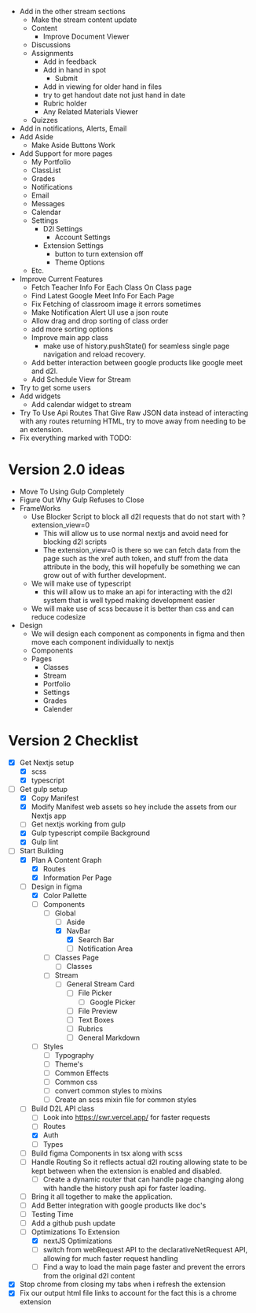 + Add in the other stream sections
  + Make the stream content update
  + Content
    + Improve Document Viewer
  + Discussions
  + Assignments
    + Add in feedback
    + Add in hand in spot
      + Submit
    + Add in viewing for older hand in files
    + try to get handout date not just hand in date
    + Rubric holder
    + Any Related Materials Viewer
  + Quizzes
+ Add in notifications, Alerts, Email
+ Add Aside
  + Make Aside Buttons Work
+ Add Support for more pages
  + My Portfolio
  + ClassList
  + Grades
  + Notifications
  + Email
  + Messages
  + Calendar
  + Settings
    + D2l Settings
      + Account Settings
    + Extension Settings
      + button to turn extension off
      + Theme Options
  + Etc.
+ Improve Current Features
  + Fetch Teacher Info For Each Class On Class page
  + Find Latest Google Meet Info For Each Page
  + Fix Fetching of classroom image it errors sometimes
  + Make Notification Alert UI use a json route
  + Allow drag and drop sorting of class order
  + add more sorting options
  + Improve main app class
    + make use of history.pushState() for seamless single page navigation and reload recovery.
  + Add better interaction between google products like google meet and d2l.
  + Add Schedule View for Stream
+ Try to get some users
+ Add widgets
  + Add calendar widget to stream
+ Try To Use Api Routes That Give Raw JSON data instead of interacting with any routes returning HTML, try to move away from needing to be an extension.
+ Fix everything marked with TODO:

# Version 2.0 ideas
+ Move To Using Gulp Completely
+ Figure Out Why Gulp Refuses to Close
+ FrameWorks
  + Use Blocker Script to block all d2l requests that do not start with ?extension_view=0
    + This will allow us to use normal nextjs and avoid need for blocking d2l scripts
    + The extension_view=0 is there so we can fetch data from the page such as the xref auth token, and stuff from the data attribute in the body, this will hopefully be something we can grow out of with further development.
  + We will make use of typescript
    + this will allow us to make an api for interacting with the d2l system that is well typed making development easier
  + We will make use of scss because it is better than css and can reduce codesize
+ Design
  + We will design each component as components in figma and then move each component individually to nextjs
  + Components
  + Pages
    + Classes
    + Stream
    + Portfolio
    + Settings
    + Grades
    + Calender
# Version 2 Checklist
+ [x] Get Nextjs setup
  + [x] scss
  + [x] typescript
+ [ ] Get gulp setup
  + [x] Copy Manifest
  + [x] Modify Manifest web assets so hey include the assets from our Nextjs app
  + [ ] Get nextjs working from gulp
  + [x] Gulp typescript compile Background
  + [x] Gulp lint
+ [ ] Start Building
  + [x] Plan A Content Graph
    + [x] Routes
    + [x] Information Per Page
  + [ ] Design in figma
    + [x] Color Pallette
    + [ ] Components
      + [ ] Global
        + [ ] Aside
        + [x] NavBar
          + [x] Search Bar
          + [ ] Notification Area
      + [ ] Classes Page
        + [ ] Classes
      + [ ] Stream
        + [ ] General Stream Card
          + [ ] File Picker
            + [ ] Google Picker
          + [ ] File Preview
          + [ ] Text Boxes
          + [ ] Rubrics
          + [ ] General Markdown
    + [ ] Styles
      + [ ] Typography
      + [ ] Theme's
      + [ ] Common Effects
      + [ ] Common css
      + [ ] convert common styles to mixins
      + [ ] Create an scss mixin file for common styles
  + [ ] Build D2L API class
    + [ ] Look into https://swr.vercel.app/ for faster requests
    + [ ] Routes
    + [x] Auth
    + [ ] Types
  + [ ] Build figma Components in tsx along with scss
  + [ ] Handle Routing So it reflects actual d2l routing allowing state to be kept between when the extension is enabled and disabled.
    + [ ] Create a dynamic router that can handle page changing along with handle the history push api for faster loading.
  + [ ] Bring it all together to make the application.
  + [ ] Add Better integration with google products like doc's
  + [ ] Testing Time
  + [ ] Add a github push update
  + [ ] Optimizations To Extension
    + [x] nextJS Optimizations
    + [ ] switch from webRequest API to the declarativeNetRequest API, allowing for much faster request handling
    + [ ] Find a way to load the main page faster and prevent the errors from the original d2l content
+ [x] Stop chrome from closing my tabs when i refresh the extension
+ [x] Fix our output html file links to account for the fact this is a chrome extension